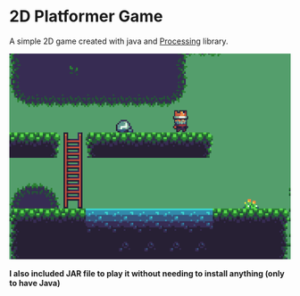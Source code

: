 # 2D Platformer Game

A simple 2D game created with java and [Processing](https://www.processing.org) library.

![Gameplay image](images/img1.png)

**I also included JAR file to play it without needing to install anything (only to have Java)**
